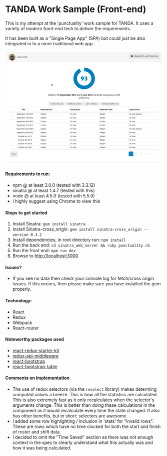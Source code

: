 # TANDA Work Sample (Front-end) 

This is my attempt at the 'punctuality' work sample for TANDA. It uses a variety of modern front-end tech to deliver the requirements.

It has been built as a "Single Page App" (SPA) but could just be also integrated in to a more traditional web app.

![Example](example.gif)

#### Requirements to run:
* npm @ at least 3.0.0 (tested with 3.3.12)
* sinatra @ at least 1.4.7 (tested with this)
* node @ at least 4.5.0 (tested with 5.5.0)
* I highly suggest using Chrome to view this

#### Steps to get started
1. Install Sinatra: `gem install sinatra`
1. Install Sinatra-cross_origin: `gem install sinatra-cross_origin --version 0.3.2`
1. Install dependencies, in root directory run: `npm install`
1. Run the back end: `cd sinatra_web_server && ruby punctuality.rb`
1. Run the front end: `npm run dev`
1. Browse to [http://localhost:3000](http://localhost:3000)

#### Issues?
* If you see no data then check your console log for fetch/cross origin issues. If this occurs, then please make sure
you have installed the gem properly.

#### Technology:
* React
* Redux
* Webpack
* React-router

#### Noteworthy packages used
* [react-redux-starter-kit](https://github.com/davezuko/react-redux-starter-kit)
* [redux-api-middleware](https://github.com/agraboso/redux-api-middleware)
* [react-bootstrap](https://github.com/react-bootstrap/react-bootstrap)
* [react-bootstrap-table](https://github.com/AllenFang/react-bootstrap-table)

#### Comments on Implementation
* The use of redux selectors (via the `reselect` library) makes determing computed values a breeze. This is how all the 
statistics are calculated. This is also extremely fast as it only recalculates when the selector's arguments change.
This is better than doing these calculations in the component as it would recalculate every time the state changed. 
It also has other benefits, but in short: selectors are awesome.
* I added some row highlighting / inclusion in 'stats' for "invalid rows". These are rows which have no time clocked for
both the start and finish of roster and shift data.
* I decided to omit the "Time Saved" section as there was not enough context in the spec to clearly understand what 
this actually was and how it was being calculated.
